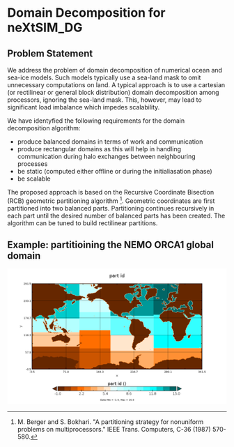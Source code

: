# Domain Decomposition for neXtSIM_DG

## Problem Statement

We address the problem of domain decomposition of numerical ocean and sea-ice models. Such models typically use a sea-land mask to omit unnecessary computations on land. A typical approach is to use a cartesian (or rectilinear or general block distribution) domain decomposition among processors, ignoring the sea-land mask. This, however, may lead to significant load imbalance which impedes scalability.

We have identyfied the following requirements for the domain decomposition algorithm:
 - produce balanced domains in terms of work and communication
 - produce rectangular domains as this will help in handling communication during halo exchanges between neighbouring processes
 - be static (computed either offline or during the initialiasation phase)
 - be scalable

The proposed approach is based on the Recursive Coordinate Bisection (RCB) geometric partitioning algorithm [^1]. Geometric coordinates are first partitioned into two balanced parts. Partitioning continues recursively in each part until the desired number of balanced parts has been created. The algorithm can be tuned to build rectilinear partitions.

## Example: partitioining the NEMO ORCA1 global domain

![NEMO ORCA1 decomposition to 16 processes](img/ORCA1_RCB_16.png)


[^1]: M. Berger and S. Bokhari. "A partitioning strategy for nonuniform problems on multiprocessors." IEEE Trans. Computers, C-36 (1987) 570-580.